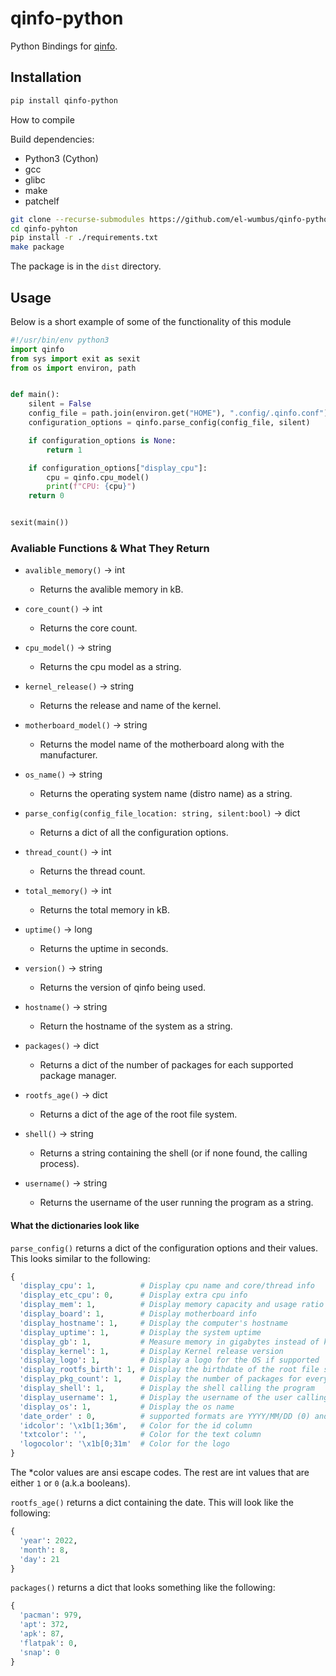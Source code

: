 # qinfo-python

Python Bindings for [qinfo](https://github.com/el-wumbus/qinfo).

## Installation

```bash
pip install qinfo-python
```

How to compile

Build dependencies:
  
* Python3 (Cython)
* gcc
* glibc
* make
* patchelf

```bash
git clone --recurse-submodules https://github.com/el-wumbus/qinfo-python
cd qinfo-pyhton
pip install -r ./requirements.txt 
make package
```

The package is in the `dist` directory.

## Usage

Below is a short example of some of the functionality of this module

```Python
#!/usr/bin/env python3
import qinfo
from sys import exit as sexit
from os import environ, path


def main():
    silent = False
    config_file = path.join(environ.get("HOME"), ".config/.qinfo.conf")
    configuration_options = qinfo.parse_config(config_file, silent)

    if configuration_options is None:
        return 1

    if configuration_options["display_cpu"]:
        cpu = qinfo.cpu_model()
        print(f"CPU: {cpu}")
    return 0


sexit(main())
```

### Avaliable Functions & What They Return

* `avalible_memory()` -> int
  * Returns the avalible memory in kB.

* `core_count()` -> int
  * Returns the core count.

* `cpu_model()` -> string
  * Returns the cpu model as a string.

* `kernel_release()` -> string
  * Returns the release and name of the kernel.

* `motherboard_model()` -> string
  * Returns the model name of the motherboard along with the manufacturer.

* `os_name()` -> string
  * Returns the operating system name (distro name) as a string.

* `parse_config(config_file_location: string, silent:bool)` -> dict
  * Returns a dict of all the configuration options.

* `thread_count()` -> int
  * Returns the thread count.

* `total_memory()` -> int
  * Returns the total memory in kB.

* `uptime()` -> long
  * Returns the uptime in seconds.
  
* `version()` -> string
  * Returns the version of qinfo being used.

* `hostname()` -> string
  * Return the hostname of the system as a string.

* `packages()` -> dict
  * Returns a dict of the number of packages for each supported package manager.

* `rootfs_age()` -> dict
  * Returns a dict of the age of the root file system.

* `shell()` -> string
  * Returns a string containing the shell (or if none found, the calling process).

* `username()` -> string
  * Returns the username of the user running the program as a string.

#### What the dictionaries look like

`parse_config()` returns a dict of the configuration options and their values.
This looks similar to the following:

```Python
{
  'display_cpu': 1,          # Display cpu name and core/thread info
  'display_etc_cpu': 0,      # Display extra cpu info
  'display_mem': 1,          # Display memory capacity and usage ratio
  'display_board': 1,        # Display motherboard info
  'display_hostname': 1,     # Display the computer's hostname
  'display_uptime': 1,       # Display the system uptime
  'display_gb': 1,           # Measure memory in gigabytes instead of kilobytes
  'display_kernel': 1,       # Display Kernel release version
  'display_logo': 1,         # Display a logo for the OS if supported
  'display_rootfs_birth': 1, # Display the birthdate of the root file system
  'display_pkg_count': 1,    # Display the number of packages for every supported package manager
  'display_shell': 1,        # Display the shell calling the program
  'display_username': 1,     # Display the username of the user calling the program
  'display_os': 1,           # Display the os name
  'date_order' : 0,          # supported formats are YYYY/MM/DD (0) and MM/DD/YYYY (1)
  'idcolor': '\x1b[1;36m',   # Color for the id column
  'txtcolor': '',            # Color for the text column
  'logocolor': '\x1b[0;31m'  # Color for the logo
}
```

The *color values are ansi escape codes.
The rest are int values that are either `1` or `0` (a.k.a booleans).

`rootfs_age()` returns a dict containing the date.
This will look like the following:

```Python
{
  'year': 2022,
  'month': 8,
  'day': 21
}
```

`packages()` returns a dict that looks something like the following:

```Python
{
  'pacman': 979,
  'apt': 372,
  'apk': 87,
  'flatpak': 0,
  'snap': 0
}
```
